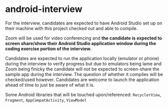# android-interview

For the interview, candidates are expected to have Android Studio set up on their machine with this project checked out and able to compile.

Zoom will be used for video conferencing and **the candidate is expected to screen share/show their Android Studio application window during the coding exercise portion of the interview.**

Candidates are expected to run the application locally (emulator or phone) during the interview to verify progress but due to emulators being lame and Zoom being finicky the candidate will not be expected to screen-share the sample app during the interview. The question of whether it compiles will be checked/used however. Candidates are welcome to launch the application ahead of time to just be aware of what it is.

Some Android libraries that will be touched upon/referenced: `RecyclerView`, `Fragment`, `AppCompatActivity`, `ViewModel` 